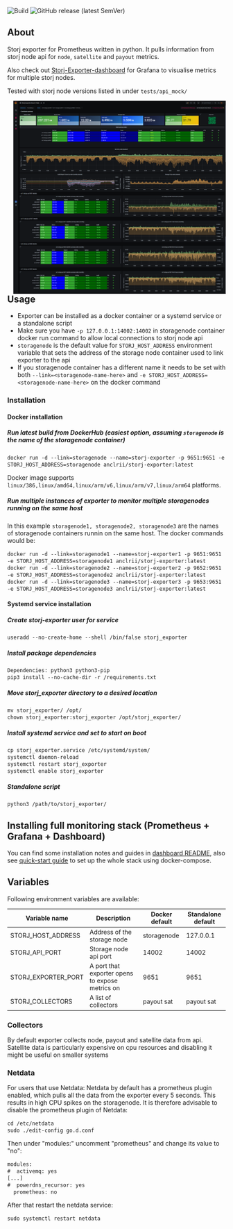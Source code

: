 ![Build](https://github.com/anclrii/Storj-Exporter/workflows/Build/badge.svg)
![GitHub release (latest SemVer)](https://img.shields.io/github/v/release/anclrii/Storj-exporter)
## About

Storj exporter for Prometheus written in python. It pulls information from storj node api for `node`, `satellite` and `payout` metrics.

Also check out [Storj-Exporter-dashboard](https://github.com/anclrii/Storj-Exporter-dashboard) for Grafana to visualise metrics for multiple storj nodes.

Tested with storj node versions listed in under `tests/api_mock/`

<img src="https://github.com/anclrii/Storj-Exporter-dashboard/raw/master/storj-exporter-boom-table.png" alt="0x187C8C43890fe4C91aFabbC62128D383A90548Dd" hight=490 width=490 align="right"/> 

## Usage

* Exporter can be installed as a docker container or a systemd service or a standalone script
* Make sure you have `-p 127.0.0.1:14002:14002` in storagenode container docker run command to allow local connections to storj node api
* `storagenode` is the default value for `STORJ_HOST_ADDRESS` environment variable that sets the address of the storage node container used to link exporter to the api
* If you storagenode container has a different name it needs to be set with both `--link=<storagenode-name-here>` and `-e STORJ_HOST_ADDRESS=<storagenode-name-here>` on the docker command

### Installation
#### Docker installation
##### Run latest build from DockerHub (easiest option, assuming `storagenode` is the name of the storagenode container)

    docker run -d --link=storagenode --name=storj-exporter -p 9651:9651 -e STORJ_HOST_ADDRESS=storagenode anclrii/storj-exporter:latest

Docker image supports `linux/386,linux/amd64,linux/arm/v6,linux/arm/v7,linux/arm64` platforms.

##### Run multiple instances of exporter to monitor multiple storagenodes running on the same host

In this example `storagenode1, storagenode2, storagenode3` are the names of storagenode containers runnin on the same host. The docker commands would be:

    docker run -d --link=storagenode1 --name=storj-exporter1 -p 9651:9651 -e STORJ_HOST_ADDRESS=storagenode1 anclrii/storj-exporter:latest
    docker run -d --link=storagenode2 --name=storj-exporter2 -p 9652:9651 -e STORJ_HOST_ADDRESS=storagenode2 anclrii/storj-exporter:latest
    docker run -d --link=storagenode3 --name=storj-exporter3 -p 9653:9651 -e STORJ_HOST_ADDRESS=storagenode3 anclrii/storj-exporter:latest

#### Systemd service installation

##### Create storj-exporter user for service

    useradd --no-create-home --shell /bin/false storj_exporter

##### Install package dependencies

    Dependencies: python3 python3-pip
    pip3 install --no-cache-dir -r /requirements.txt
    
##### Move storj_exporter directory to a desired location

    mv storj_exporter/ /opt/
    chown storj_exporter:storj_exporter /opt/storj_exporter/
   
##### Install systemd service and set to start on boot
    
    cp storj_exporter.service /etc/systemd/system/
    systemctl daemon-reload
    systemctl restart storj_exporter
    systemctl enable storj_exporter

##### Standalone script

    python3 /path/to/storj_exporter/

## Installing full monitoring stack (Prometheus + Grafana + Dashboard)

You can find some installation notes and guides in [dashboard README](https://github.com/anclrii/Storj-Exporter-dashboard#installing-full-monitoring-stack), also see [quick-start guide](https://github.com/anclrii/Storj-Exporter-dashboard/tree/master/quick_start) to set up the whole stack using docker-compose.

## Variables
Following environment variables are available:

| Variable name | Description | Docker default | Standalone default |
| --- | --- | --- | --- |
| STORJ_HOST_ADDRESS | Address of the storage node | storagenode | 127.0.0.1 |
| STORJ_API_PORT | Storage node api port | 14002 | 14002 |
| STORJ_EXPORTER_PORT | A port that exporter opens to expose metrics on | 9651 | 9651 |
| STORJ_COLLECTORS | A list of collectors | payout sat | payout sat |

### Collectors
By default exporter collects node, payout and satellite data from api. Satellite data is particularly expensive on cpu resources and disabling it might be useful on smaller systems

### Netdata
For users that use Netdata:
Netdata by default has a prometheus plugin enabled, which pulls all the data from the exporter every 5 seconds. This results in high CPU spikes on the storagenode. It is therefore advisable to disable the prometheus plugin of Netdata:
```
cd /etc/netdata
sudo ./edit-config go.d.conf
```
Then under "modules:" uncomment "prometheus" and change its value to "no":
```
modules:
#  activemq: yes
[...]
#  powerdns_recursor: yes
  prometheus: no
```
After that restart the netdata service:
```
sudo systemctl restart netdata
```
